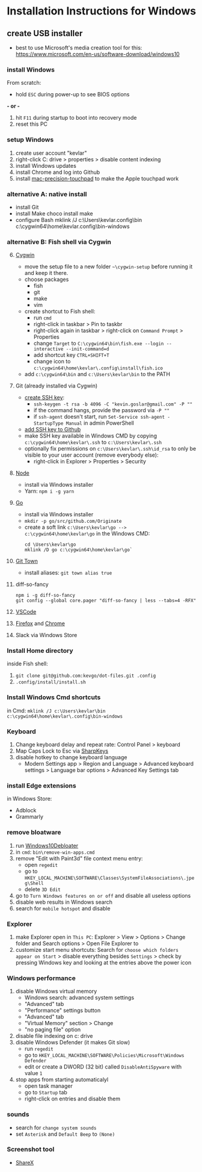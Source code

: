 # Installation Instructions for Windows

## create USB installer

- best to use Microsoft's media creation tool for this: https://www.microsoft.com/en-us/software-download/windows10

### install Windows

From scratch:

- hold `ESC` during power-up to see BIOS options

**- or -**

1. hit `F11` during startup to boot into recovery mode
1. reset this PC

### setup Windows

1. create user account "kevlar"
1. right-click C: drive > properties > disable content indexing
1. install Windows updates
1. install Chrome and log into Github
1. install [mac-precision-touchpad](https://github.com/imbushuo/mac-precision-touchpad) to make the Apple touchpad work

### alternative A: native install

- install Git
- install Make
  choco install make
- configure Bash
  mklink /J c:\Users\kevlar\.config\bin c:\cygwin64\home\kevlar\.config\bin-windows

### alternative B: Fish shell via Cygwin

6. [Cygwin](https://www.cygwin.com)

   - move the setup file to a new folder `~\cygwin-setup` before running it and keep it there.
   - choose packages
     - fish
     - git
     - make
     - vim
   - create shortcut to Fish shell:
     - run `cmd`
     - right-click in taskbar > Pin to taskbr
     - right-click again in taskbar > right-click on `Command Prompt` > Properties
     - change `Target` to `C:\cygwin64\bin\fish.exe --login --interactive --init-command=d`
     - add shortcut key `CTRL+SHIFT+T`
     - change icon to `c:\cygwin64\home\kevlar\.config\install\fish.ico`
   - add `c:\cygwin64\bin` and `c:\Users\kevlar\bin` to the PATH

1. Git (already installed via Cygwin)
   - [create SSH key](https://help.github.com/articles/generating-a-new-ssh-key-and-adding-it-to-the-ssh-agent):
     - `ssh-keygen -t rsa -b 4096 -C "kevin.goslar@gmail.com" -P ""`
     - if the command hangs, provide the password via `-P ""`
     - if `ssh-agent` doesn't start, run `Set-Service ssh-agent -StartupType Manual` in admin PowerShell
   - [add SSH key to Github](https://help.github.com/articles/adding-a-new-ssh-key-to-your-github-account)
   - make SSH key available in Windows CMD by copying `c:\cygwin64\home\kevlar\.ssh` to `c:\Users\kevlar\.ssh`
   - optionally fix permissions on `c:\Users\kevlar\.ssh\id_rsa` to only be visible to your user account (remove everybody else):
     - right-click in Explorer > Properties > Security
1. [Node](https://nodejs.org/en/download)
   - install via Windows installer
   - Yarn: `npm i -g yarn`
1. [Go](https://golang.org/dl)
   - install via Windows installer
   - `mkdir -p go/src/github.com/Originate`
   - create a soft link `c:\Users\kevlar\go --> c:\cygwin64\home\kevlar\go` in the Windows CMD:
     ```
     cd \Users\kevlar\go
     mklink /D go c:\cygwin64\home\kevlar\go`
     ```
1. [Git Town](https://github.com/Originate/git-town)
   - install aliases: `git town alias true`
1. diff-so-fancy

   ```
   npm i -g diff-so-fancy
   git config --global core.pager "diff-so-fancy | less --tabs=4 -RFX"
   ```

1. [VSCode](../vscode/README.md)
1. [Firefox](https://www.mozilla.org/en-US/firefox/new) and [Chrome](https://www.google.com/chrome)
1. Slack via Windows Store

### Install Home directory

inside Fish shell:

1. `git clone git@github.com:kevgo/dot-files.git .config`
1. `.config/install/install.sh`

### Install Windows Cmd shortcuts

in Cmd: `mklink /J c:\Users\kevlar\bin c:\cygwin64\home\kevlar\.config\bin-windows`

### Keyboard

1. Change keyboard delay and repeat rate: Control Panel > keyboard
1. Map Caps Lock to Esc via [SharpKeys](https://github.com/randyrants/sharpkeys/releases)
1. disable hotkey to change keyboard language
   - Modern Settings app > Region and Language > Advanced keyboard settings > Language bar options > Advanced Key Settings tab

### install Edge extensions

in Windows Store:

- Adblock
- Grammarly

### remove bloatware

1. run [Windows10Debloater](https://github.com/Sycnex/Windows10Debloater)
1. in `cmd`: `bin\remove-win-apps.cmd`
1. remove "Edit with Paint3d" file context menu entry:
   - open `regedit`
   - go to `HKEY_LOCAL_MACHINE\SOFTWARE\Classes\SystemFileAssociations\.jpeg\Shell`
   - delete `3D Edit`
1. go to `Turn Windows features on or off` and disable all useless options
1. disable web results in Windows search
1. search for `mobile hotspot` and disable

### Explorer

1. make Explorer open in `This PC`: Explorer > View > Options > Change folder and Search options > Open File Explorer to
1. customize start menu shortcuts: Search for `choose which folders appear on Start` > disable everything besides `Settings` > check by pressing Windows key and looking at the entries above the power icon

### Windows performance

1. disable Windows virtual memory
   - Windows search: advanced system settings
   - "Advanced" tab
   - "Performance" settings button
   - "Advanced" tab
   - "Virtual Memory" section > Change
   - "no paging file" option
1. disable file indexing on c: drive
1. disable Windows Defender (it makes Git slow)
   - run `regedit`
   - go to `HKEY_LOCAL_MACHINE\SOFTWARE\Policies\Microsoft\Windows Defender`
   - edit or create a DWORD (32 bit) called `DisableAntiSpyware` with value `1`
1. stop apps from starting automaticalyl
   - open task manager
   - go to `Startup` tab
   - right-click on entries and disable them

### sounds

- search for `change system sounds`
- set `Asterisk` and `Default Beep` to `(None)`

### Screenshot tool

- [ShareX](https://getsharex.com)
